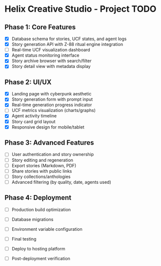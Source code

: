 # Helix Creative Studio - Project TODO

## Phase 1: Core Features
- [x] Database schema for stories, UCF states, and agent logs
- [x] Story generation API with Z-88 ritual engine integration
- [ ] Real-time UCF visualization dashboard
- [x] Agent status monitoring interface
- [x] Story archive browser with search/filter
- [x] Story detail view with metadata display

## Phase 2: UI/UX
- [x] Landing page with cyberpunk aesthetic
- [x] Story generation form with prompt input
- [x] Real-time generation progress indicator
- [ ] UCF metrics visualization (charts/graphs)
- [x] Agent activity timeline
- [x] Story card grid layout
- [x] Responsive design for mobile/tablet

## Phase 3: Advanced Features
- [ ] User authentication and story ownership
- [ ] Story editing and regeneration
- [ ] Export stories (Markdown, PDF)
- [ ] Share stories with public links
- [ ] Story collections/anthologies
- [ ] Advanced filtering (by quality, date, agents used)

## Phase 4: Deployment
- [ ] Production build optimization
- [ ] Database migrations
- [ ] Environment variable configuration
- [ ] Final testing
- [ ] Deploy to hosting platform
- [ ] Post-deployment verification

